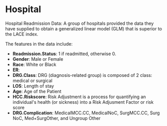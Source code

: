 # Hospital
Hospital Readmission Data: A group of hospitals provided the data they have supplied to obtain a generalized
linear model (GLM) that is superior to the LACE index.

The features in the data include:
* **Readmission.Status**: 1 if readmitted, otherwise 0.
* **Gender**: Male or Female
* **Race**: White or Black
* **ER**:
* **DRG.Class**: DRG (diagnosis-related group) is composed of 2 class: medical or surgical
* **LOS**: Length of stay
* **Age**: Age of the Patient
* **HCC.Riskscore**: Risk Adjustment is a process for quantifying an individual's health (or sickness) into a Risk Adjusment Factor or risk score
* **DRG.Complication**: MedicalMCC.CC, MedicalNoC, SurgMCC.CC, Surg NoC, Med+SurgOther, and Ungroup Other
